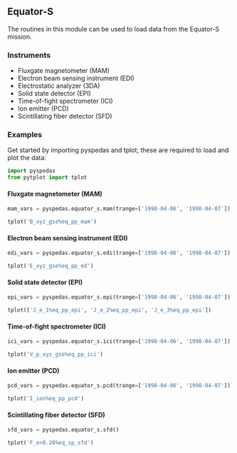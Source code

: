 
## Equator-S
The routines in this module can be used to load data from the Equator-S mission. 

### Instruments
- Fluxgate magnetometer (MAM)
- Electron beam sensing instrument (EDI)
- Electrostatic analyzer (3DA)
- Solid state detector (EPI)
- Time-of-fight spectrometer (ICI)
- Ion emitter (PCD)
- Scintillating fiber detector (SFD)

### Examples
Get started by importing pyspedas and tplot; these are required to load and plot the data:

```python
import pyspedas
from pytplot import tplot
```

#### Fluxgate magnetometer (MAM)

```python
mam_vars = pyspedas.equator_s.mam(trange=['1998-04-06', '1998-04-07'])

tplot('B_xyz_gse%eq_pp_mam')
```

#### Electron beam sensing instrument (EDI)

```python
edi_vars = pyspedas.equator_s.edi(trange=['1998-04-06', '1998-04-07'])

tplot('E_xyz_gse%eq_pp_ed')
```

#### Solid state detector (EPI)

```python
epi_vars = pyspedas.equator_s.epi(trange=['1998-04-06', '1998-04-07'])

tplot(['J_e_1%eq_pp_epi', 'J_e_2%eq_pp_epi', 'J_e_3%eq_pp_epi'])
```

#### Time-of-fight spectrometer (ICI)

```python
ici_vars = pyspedas.equator_s.ici(trange=['1998-04-06', '1998-04-07'])

tplot('V_p_xyz_gse%eq_pp_ici')
```

#### Ion emitter (PCD)

```python
pcd_vars = pyspedas.equator_s.pcd(trange=['1998-04-06', '1998-04-07'])

tplot('I_ion%eq_pp_pcd')
```

#### Scintillating fiber detector (SFD)

```python
sfd_vars = pyspedas.equator_s.sfd()

tplot('F_e>0.26%eq_sp_sfd')
```

